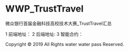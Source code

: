 # WWP_TrustTravel
微众银行首届金融科技高校技术大赛_TrustTravel汇总 

1 前端地址：
2 后端地址:
3 智能合约：
















Copyright © 2019 All Rights  water water pass Reserved. <br>


